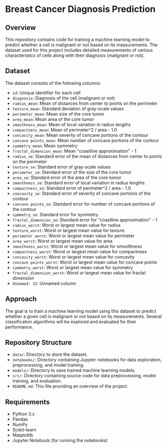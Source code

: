 # Breast Cancer Diagnosis Prediction

## Overview

This repository contains code for training a machine learning model to predict whether a cell is malignant or not based on its measurements. The dataset used for this project includes detailed measurements of various characteristics of cells along with their diagnosis (malignant or not).

## Dataset

The dataset consists of the following columns:

- `id`: Unique identifier for each cell
- `diagnosis`: Diagnosis of the cell (malignant or not)
- `radius_mean`: Mean of distances from center to points on the perimeter
- `texture_mean`: Standard deviation of gray-scale values
- `perimeter_mean`: Mean size of the core tumor
- `area_mean`: Mean area of the core tumor
- `smoothness_mean`: Mean of local variation in radius lengths
- `compactness_mean`: Mean of perimeter^2 / area - 1.0
- `concavity_mean`: Mean severity of concave portions of the contour
- `concave points_mean`: Mean number of concave portions of the contour
- `symmetry_mean`: Mean symmetry
- `fractal_dimension_mean`: Mean "coastline approximation" - 1
- `radius_se`: Standard error of the mean of distances from center to points on the perimeter
- `texture_se`: Standard error of gray-scale values
- `perimeter_se`: Standard error of the size of the core tumor
- `area_se`: Standard error of the area of the core tumor
- `smoothness_se`: Standard error of local variation in radius lengths
- `compactness_se`: Standard error of perimeter^2 / area - 1.0
- `concavity_se`: Standard error of severity of concave portions of the contour
- `concave points_se`: Standard error for number of concave portions of the contour
- `symmetry_se`: Standard error for symmetry
- `fractal_dimension_se`: Standard error for "coastline approximation" - 1
- `radius_worst`: Worst or largest mean value for radius
- `texture_worst`: Worst or largest mean value for texture
- `perimeter_worst`: Worst or largest mean value for perimeter
- `area_worst`: Worst or largest mean value for area
- `smoothness_worst`: Worst or largest mean value for smoothness
- `compactness_worst`: Worst or largest mean value for compactness
- `concavity_worst`: Worst or largest mean value for concavity
- `concave points_worst`: Worst or largest mean value for concave points
- `symmetry_worst`: Worst or largest mean value for symmetry
- `fractal_dimension_worst`: Worst or largest mean value for fractal dimension
- `Unnamed: 32`: Unnamed column

## Approach

The goal is to train a machine learning model using this dataset to predict whether a given cell is malignant or not based on its measurements. Several classification algorithms will be explored and evaluated for their performance.

## Repository Structure

- `data/`: Directory to store the dataset.
- `notebooks/`: Directory containing Jupyter notebooks for data exploration, preprocessing, and model training.
- `models/`: Directory to save trained machine learning models.
- `src/`: Directory containing source code for data preprocessing, model training, and evaluation.
- `README.md`: This file providing an overview of the project.

## Requirements

- Python 3.x
- Pandas
- NumPy
- Scikit-learn
- Matplotlib
- Jupyter Notebook (for running the notebooks)

